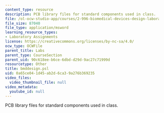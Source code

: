 ```yaml
---
content_type: resource
description: PCB library files for standard components used in class.
file: /ol-ocw-studio-app/courses/2-996-biomedical-devices-design-laboratory-fall-2007/0a65ce041d45ab2d6ca39a276b369235_bmddesign.psl
file_size: 87040
file_type: application/msword
learning_resource_types:
- Laboratory Assignments
license: https://creativecommons.org/licenses/by-nc-sa/4.0/
ocw_type: OCWFile
parent_title: Labs
parent_type: CourseSection
parent_uid: 90c618ee-b6ce-6dbd-d29d-9ac27c71999d
resourcetype: Other
title: bmddesign.psl
uid: 0a65ce04-1d45-ab2d-6ca3-9a276b369235
video_files:
  video_thumbnail_file: null
video_metadata:
  youtube_id: null
---
```

PCB library files for standard components used in class.